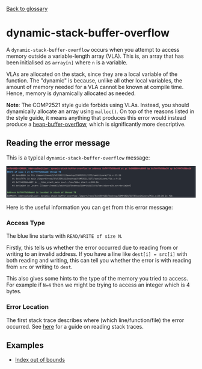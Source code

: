 [Back to glossary](..)

# dynamic-stack-buffer-overflow

A `dynamic-stack-buffer-overflow` occurs when you attempt to access memory outside a variable-length array (VLA). This is, an array that has been initialised as `array[n]` where `n` is a variable.

VLAs are allocated on the stack, since they are a local variable of the function. The "dynamic" is because, unlike all other local variables, the amount of memory needed for a VLA cannot be known at compile time. Hence, memory is dynamically allocated as needed.

**Note**: The COMP2521 style guide forbids using VLAs. Instead, you should dynamically allocate an array using `malloc()`. On top of the reasons listed in the style guide, it means anything that produces this error would instead produce a [heap-buffer-overflow](../heap-buffer-overflow), which is significantly more descriptive.

## Reading the error message

This is a typical `dynamic-stack-buffer-overflow` message:

![img.png](error.png)

Here is the useful information you can get from this error message:

### Access Type
The blue line starts with `READ/WRITE of size N`.

Firstly, this tells us whether the error occurred due to reading from or writing to an invalid address. If you have a line like `dest[i] = src[i]` with both reading and writing, this can tell you whether the error is with reading from `src` or writing to `dest`.

This also gives some hints to the type of the memory you tried to access. For example if `N=4` then we might be trying to access an integer which is 4 bytes.

### Error Location
The first stack trace describes where (which line/function/file) the error occurred. See [here](../../errmsg#stack-traces) for a guide on reading stack traces.

## Examples

- [Index out of bounds](fib)
